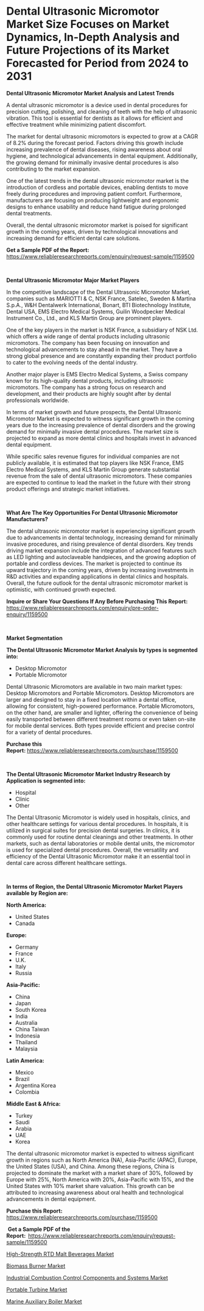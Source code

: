 <p><h1>Dental Ultrasonic Micromotor Market Size Focuses on Market Dynamics, In-Depth Analysis and Future Projections of its Market Forecasted for Period from 2024 to 2031</h1></p><p><strong>Dental Ultrasonic Micromotor Market Analysis and Latest Trends</strong></p>
<p><p>A dental ultrasonic micromotor is a device used in dental procedures for precision cutting, polishing, and cleaning of teeth with the help of ultrasonic vibration. This tool is essential for dentists as it allows for efficient and effective treatment while minimizing patient discomfort.</p><p>The market for dental ultrasonic micromotors is expected to grow at a CAGR of 8.2% during the forecast period. Factors driving this growth include increasing prevalence of dental diseases, rising awareness about oral hygiene, and technological advancements in dental equipment. Additionally, the growing demand for minimally invasive dental procedures is also contributing to the market expansion.</p><p>One of the latest trends in the dental ultrasonic micromotor market is the introduction of cordless and portable devices, enabling dentists to move freely during procedures and improving patient comfort. Furthermore, manufacturers are focusing on producing lightweight and ergonomic designs to enhance usability and reduce hand fatigue during prolonged dental treatments.</p><p>Overall, the dental ultrasonic micromotor market is poised for significant growth in the coming years, driven by technological innovations and increasing demand for efficient dental care solutions.</p></p>
<p><strong>Get a Sample PDF of the Report:&nbsp;</strong> <a href="https://www.reliableresearchreports.com/enquiry/request-sample/1159500">https://www.reliableresearchreports.com/enquiry/request-sample/1159500</a></p>
<p>&nbsp;</p>
<p><strong>Dental Ultrasonic Micromotor Major Market Players</strong></p>
<p><p>In the competitive landscape of the Dental Ultrasonic Micromotor Market, companies such as MARIOTTI & C, NSK France, Satelec, Sweden & Martina S.p.A., W&H Dentalwerk International, Bonart, BTI Biotechnology Institute, Dental USA, EMS Electro Medical Systems, Guilin Woodpecker Medical Instrument Co., Ltd., and KLS Martin Group are prominent players.</p><p>One of the key players in the market is NSK France, a subsidiary of NSK Ltd. which offers a wide range of dental products including ultrasonic micromotors. The company has been focusing on innovation and technological advancements to stay ahead in the market. They have a strong global presence and are constantly expanding their product portfolio to cater to the evolving needs of the dental industry.</p><p>Another major player is EMS Electro Medical Systems, a Swiss company known for its high-quality dental products, including ultrasonic micromotors. The company has a strong focus on research and development, and their products are highly sought after by dental professionals worldwide.</p><p>In terms of market growth and future prospects, the Dental Ultrasonic Micromotor Market is expected to witness significant growth in the coming years due to the increasing prevalence of dental disorders and the growing demand for minimally invasive dental procedures. The market size is projected to expand as more dental clinics and hospitals invest in advanced dental equipment.</p><p>While specific sales revenue figures for individual companies are not publicly available, it is estimated that top players like NSK France, EMS Electro Medical Systems, and KLS Martin Group generate substantial revenue from the sale of dental ultrasonic micromotors. These companies are expected to continue to lead the market in the future with their strong product offerings and strategic market initiatives.</p></p>
<p>&nbsp;</p>
<p><strong>What Are The Key Opportunities For Dental Ultrasonic Micromotor Manufacturers?</strong></p>
<p><p>The dental ultrasonic micromotor market is experiencing significant growth due to advancements in dental technology, increasing demand for minimally invasive procedures, and rising prevalence of dental disorders. Key trends driving market expansion include the integration of advanced features such as LED lighting and autoclaveable handpieces, and the growing adoption of portable and cordless devices. The market is projected to continue its upward trajectory in the coming years, driven by increasing investments in R&D activities and expanding applications in dental clinics and hospitals. Overall, the future outlook for the dental ultrasonic micromotor market is optimistic, with continued growth expected.</p></p>
<p><strong>Inquire or Share Your Questions If Any Before Purchasing This Report:</strong> <a href="https://www.reliableresearchreports.com/enquiry/pre-order-enquiry/1159500">https://www.reliableresearchreports.com/enquiry/pre-order-enquiry/1159500</a></p>
<p>&nbsp;</p>
<p><strong>Market Segmentation</strong></p>
<p><strong>The Dental Ultrasonic Micromotor Market Analysis by types is segmented into:</strong></p>
<p><ul><li>Desktop Micromotor</li><li>Portable Micromotor</li></ul></p>
<p><p>Dental Ultrasonic Micromotors are available in two main market types: Desktop Micromotors and Portable Micromotors. Desktop Micromotors are larger and designed to stay in a fixed location within a dental office, allowing for consistent, high-powered performance. Portable Micromotors, on the other hand, are smaller and lighter, offering the convenience of being easily transported between different treatment rooms or even taken on-site for mobile dental services. Both types provide efficient and precise control for a variety of dental procedures.</p></p>
<p><strong>Purchase this Report:&nbsp;</strong><a href="https://www.reliableresearchreports.com/purchase/1159500">https://www.reliableresearchreports.com/purchase/1159500</a></p>
<p>&nbsp;</p>
<p><strong>The Dental Ultrasonic Micromotor Market Industry Research by Application is segmented into:</strong></p>
<p><ul><li>Hospital</li><li>Clinic</li><li>Other</li></ul></p>
<p><p>The Dental Ultrasonic Micromotor is widely used in hospitals, clinics, and other healthcare settings for various dental procedures. In hospitals, it is utilized in surgical suites for precision dental surgeries. In clinics, it is commonly used for routine dental cleanings and other treatments. In other markets, such as dental laboratories or mobile dental units, the micromotor is used for specialized dental procedures. Overall, the versatility and efficiency of the Dental Ultrasonic Micromotor make it an essential tool in dental care across different healthcare settings.</p></p>
<p>&nbsp;</p>
<p><strong>In terms of Region, the Dental Ultrasonic Micromotor Market Players available by Region are:</strong></p>
<p>
    <p> <strong> North America: </strong>
        <ul>
            <li>United States</li>
            <li>Canada</li>
        </ul>
        </p> 
    <p> <strong> Europe: </strong>
        <ul>
            <li>Germany</li>
            <li>France</li>
            <li>U.K.</li>
            <li>Italy</li>
            <li>Russia</li>
        </ul>
        </p> 
    <p> <strong> Asia-Pacific: </strong>
        <ul>
            <li>China</li>
            <li>Japan</li>
            <li>South Korea</li>
            <li>India</li>
            <li>Australia</li>
            <li>China Taiwan</li>
            <li>Indonesia</li>
            <li>Thailand</li>
            <li>Malaysia</li>
        </ul>
        </p> 
    <p> <strong> Latin America: </strong>
        <ul>
            <li>Mexico</li>
            <li>Brazil</li>
            <li>Argentina Korea</li>
            <li>Colombia</li>
        </ul>
        </p> 
    <p> <strong> Middle East & Africa: </strong>
        <ul>
            <li>Turkey</li>
            <li>Saudi</li>
            <li>Arabia</li>
            <li>UAE</li>
            <li>Korea</li>
        </ul>
    </p>
    </p>
<p><p>The dental ultrasonic micromotor market is expected to witness significant growth in regions such as North America (NA), Asia-Pacific (APAC), Europe, the United States (USA), and China. Among these regions, China is projected to dominate the market with a market share of 30%, followed by Europe with 25%, North America with 20%, Asia-Pacific with 15%, and the United States with 10% market share valuation. This growth can be attributed to increasing awareness about oral health and technological advancements in dental equipment.</p></p>
<p><strong>Purchase this Report: </strong><a href="https://www.reliableresearchreports.com/purchase/1159500">https://www.reliableresearchreports.com/purchase/1159500</a></p>
<p>&nbsp;<strong>Get a Sample PDF of the Report:&nbsp;&nbsp;</strong><a href="https://www.reliableresearchreports.com/enquiry/request-sample/1159500">https://www.reliableresearchreports.com/enquiry/request-sample/1159500</a></p>
<p><strong></strong></p>
<p><p><a href="https://github.com/maliyahmorrow6654/Market-Research-Report-List-3/blob/main/high-strength-rtd-malt-beverages-market.md">High-Strength RTD Malt Beverages Market</a></p><p><a href="https://medium.com/p/4293fa19927a/edit">Biomass Burner Market</a></p><p><a href="https://github.com/antony131rp/Market-Research-Report-List-1/blob/main/industrial-combustion-control-components-and-systems-market.md">Industrial Combustion Control Components and Systems Market</a></p><p><a href="https://medium.com/p/b33ae3010616/edit">Portable Turbine Market</a></p><p><a href="https://medium.com/p/7462a9d6c62c/edit">Marine Auxiliary Boiler Market</a></p></p>